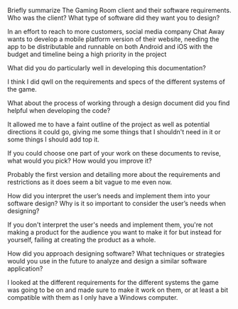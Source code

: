 Briefly summarize The Gaming Room client and their software requirements. Who was the client? What type of software did they want you to design?

In an effort to reach to more customers, social media company Chat Away wants to develop a mobile platform version of their website, needing the app to be distributable and runnable on both Android and iOS with the budget and timeline being a high priority in the project

What did you do particularly well in developing this documentation?

I think I did qwll on the requirements and specs of the different systems of the game. 

What about the process of working through a design document did you find helpful when developing the code?

It allowed me to have a faint outline of the project as well as potential directions it could go, giving me some things that I shouldn't need in it or some things I should add top it.

If you could choose one part of your work on these documents to revise, what would you pick? How would you improve it?

Probably the first version and detailing more about the requirements and restrictions as it does seem a bit vague to me even now.

How did you interpret the user’s needs and implement them into your software design? Why is it so important to consider the user’s needs when designing?

If you don't interpret the user's needs and implement them, you're not making a product for the audience you want to make it for but instead for yourself, failing at creating the product as a whole.

How did you approach designing software? What techniques or strategies would you use in the future to analyze and design a similar software application?

I looked at the different requirements for the different systems the game was going to be on and made sure to make it work on them, or at least a bit compatible with them as I only have a Windows computer.

